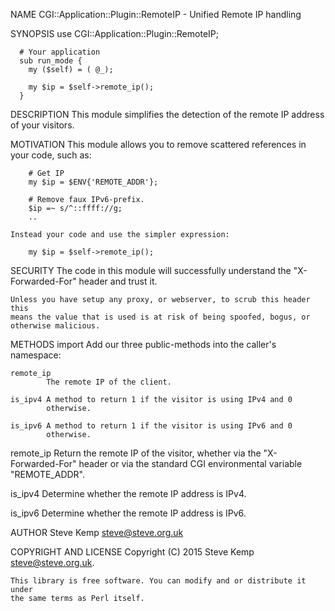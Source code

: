 NAME
    CGI::Application::Plugin::RemoteIP - Unified Remote IP handling

SYNOPSIS
      use CGI::Application::Plugin::RemoteIP;


      # Your application
      sub run_mode {
        my ($self) = ( @_);

        my $ip = $self->remote_ip();
      }

DESCRIPTION
    This module simplifies the detection of the remote IP address of your
    visitors.

MOTIVATION
    This module allows you to remove scattered references in your code, such
    as:

        # Get IP
        my $ip = $ENV{'REMOTE_ADDR'};

        # Remove faux IPv6-prefix.
        $ip =~ s/^::ffff://g;
        ..

    Instead your code and use the simpler expression:

        my $ip = $self->remote_ip();

SECURITY
    The code in this module will successfully understand the
    "X-Forwarded-For" header and trust it.

    Unless you have setup any proxy, or webserver, to scrub this header this
    means the value that is used is at risk of being spoofed, bogus, or
    otherwise malicious.

METHODS
  import
    Add our three public-methods into the caller's namespace:

    remote_ip
            The remote IP of the client.

    is_ipv4 A method to return 1 if the visitor is using IPv4 and 0
            otherwise.

    is_ipv6 A method to return 1 if the visitor is using IPv6 and 0
            otherwise.

  remote_ip
    Return the remote IP of the visitor, whether via the "X-Forwarded-For"
    header or via the standard CGI environmental variable "REMOTE_ADDR".

  is_ipv4
    Determine whether the remote IP address is IPv4.

  is_ipv6
    Determine whether the remote IP address is IPv6.

AUTHOR
    Steve Kemp <steve@steve.org.uk>

COPYRIGHT AND LICENSE
    Copyright (C) 2015 Steve Kemp <steve@steve.org.uk>.

    This library is free software. You can modify and or distribute it under
    the same terms as Perl itself.

